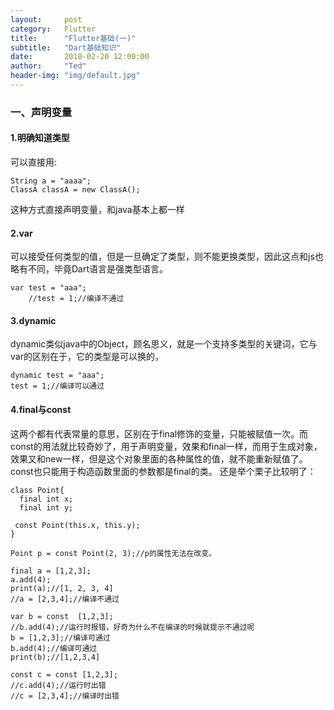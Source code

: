 ```yaml
---
layout:     post
category:   Flutter
title:      "Flutter基础(一)"
subtitle:   "Dart基础知识"
date:       2018-02-20 12:00:00
author:     "Ted"
header-img: "img/default.jpg"
---
```


### 一、声明变量

#### 1.明确知道类型

可以直接用:

```
String a = "aaaa";
ClassA classA = new ClassA();
```

这种方式直接声明变量，和java基本上都一样

#### 2.var

可以接受任何类型的值，但是一旦确定了类型，则不能更换类型，因此这点和js也略有不同，毕竟Dart语言是强类型语言。

```
var test = "aaa";
    //test = 1;//编译不通过
```

#### 3.dynamic

dynamic类似java中的Object，顾名思义，就是一个支持多类型的关键词，它与var的区别在于，它的类型是可以换的，

```
dynamic test = "aaa";
test = 1;//编译可以通过
```

#### 4.final与const

这两个都有代表常量的意思，区别在于final修饰的变量，只能被赋值一次。而const的用法就比较奇妙了，用于声明变量，效果和final一样，而用于生成对象，效果又和new一样，但是这个对象里面的各种属性的值，就不能重新赋值了。const也只能用于构造函数里面的参数都是final的类。
 还是举个栗子比较明了：

```
class Point{
  final int x;
  final int y;

 const Point(this.x, this.y);
}

Point p = const Point(2, 3);//p的属性无法在改变。

final a = [1,2,3];
a.add(4);
print(a);//[1, 2, 3, 4]
//a = [2,3,4];//编译不通过

var b = const  [1,2,3];
//b.add(4);//运行时报错，好奇为什么不在编译的时候就提示不通过呢
b = [1,2,3];//编译可通过
b.add(4);//编译可通过
print(b);//[1,2,3,4]

const c = const [1,2,3];
//c.add(4);//运行时出错
//c = [2,3,4];//编译时出错
```

